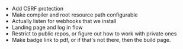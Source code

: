 * Add CSRF protection
* Make compiler and root resource path configurable
* Actually listen for webhooks that we install
* Landing page and log in flow
* Restrict to public repos, or figure out how to work with private ones
* Make badge link to pdf, or if that's not there, then the build page.
